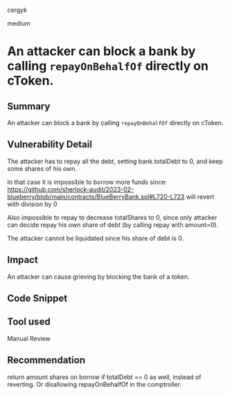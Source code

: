 cergyk

medium

# An attacker can block a bank by calling `repayOnBehalfOf` directly on cToken.

## Summary
An attacker can block a bank by calling `repayOnBehalfOf` directly on cToken.

## Vulnerability Detail
The attacker has to repay all the debt, setting bank.totalDebt to 0, and keep some shares of his own.

In that case it is impossible to borrow more funds since:
https://github.com/sherlock-audit/2023-02-blueberry/blob/main/contracts/BlueBerryBank.sol#L720-L723
will revert with division by 0

Also impossible to repay to decrease totalShares to 0, since only attacker can decide repay his own share of debt (by calling repay with amount=0).

The attacker cannot be liquidated since his share of debt is 0.

## Impact
An attacker can cause grieving by blocking the bank of a token.

## Code Snippet

## Tool used

Manual Review

## Recommendation
return amount shares on borrow if totalDebt == 0 as well, instead of reverting.
Or disallowing repayOnBehalfOf in the comptroller.